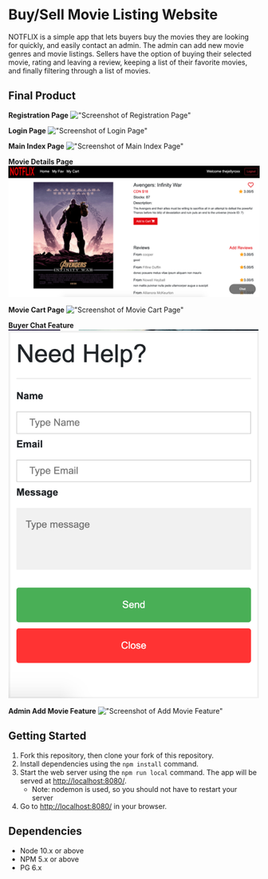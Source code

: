 Buy/Sell Movie Listing Website
=========

NOTFLIX is a simple app that lets buyers buy the movies they are looking for quickly, and easily contact an admin. The admin can add new movie genres and movie listings. Sellers have the option of buying their selected movie, rating and leaving a review, keeping a list of their favorite movies, and finally filtering through a list of movies. 

## Final Product
**Registration Page**
!["Screenshot of Registration Page"](https://github.com/ife2015/NOTFLIX-midterm/blob/master/docs/login-page.png)

**Login Page**
!["Screenshot of Login Page"](https://github.com/ife2015/NOTFLIX-midterm/blob/master/docs/register-page.png)

**Main Index Page**
!["Screenshot of Main Index Page"](https://github.com/ife2015/NOTFLIX-midterm/blob/master/docs/dashboard-page.png)

**Movie Details Page**
!["Screenshot of Movie Details Page"](https://github.com/ife2015/NOTFLIX-midterm/blob/master/docs/movie-details.png)

**Movie Cart Page**
!["Screenshot of Movie Cart Page"](https://github.com/ife2015/NOTFLIX-midterm/blob/master/docs/cart-page.png)

**Buyer Chat Feature**
!["Screenshot of Chat Feature"](https://github.com/ife2015/NOTFLIX-midterm/blob/master/docs/chat-feature.png)

**Admin Add Movie Feature**
!["Screenshot of Add Movie Feature"](https://github.com/ife2015/NOTFLIX-midterm/blob/master/docs/admin-add-movie.png)

## Getting Started

1. Fork this repository, then clone your fork of this repository.
2. Install dependencies using the `npm install` command.
3. Start the web server using the `npm run local` command. The app will be served at <http://localhost:8080/>.
   - Note: nodemon is used, so you should not have to restart your server
4. Go to <http://localhost:8080/> in your browser.


## Dependencies

- Node 10.x or above
- NPM 5.x or above
- PG 6.x

